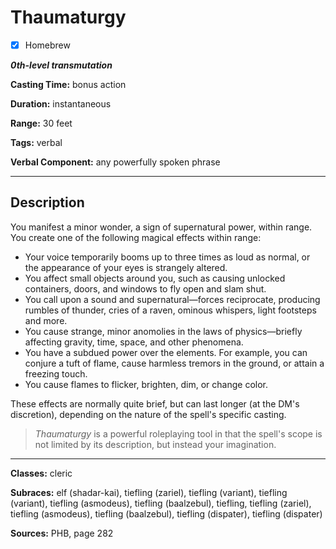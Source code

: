 # Thaumaturgy

- [x] Homebrew

***0th-level transmutation***

**Casting Time:** bonus action

**Duration:** instantaneous

**Range:** 30 feet

**Tags:** verbal

**Verbal Component:** any powerfully spoken phrase

---

## Description
You manifest a minor wonder, a sign of supernatural power, within range. You create one of the following magical effects within range:
- Your voice temporarily booms up to three times as loud as normal, or the appearance of your eyes is strangely altered.
- You affect small objects around you, such as causing unlocked containers, doors, and windows to fly open and slam shut.
- You call upon a sound and supernatural&mdash;forces reciprocate, producing rumbles of thunder, cries of a raven, ominous whispers, light footsteps and more.
- You cause strange, minor anomolies in the laws of physics&mdash;briefly affecting gravity, time, space, and other phenomena.
- You have a subdued power over the elements. For example, you can conjure a tuft of flame, cause harmless tremors in the ground, or attain a freezing touch.
- You cause flames to flicker, brighten, dim, or change color.

These effects are normally quite brief, but can last longer (at the DM's discretion), depending on the nature of the spell's specific casting.

> *Thaumaturgy* is a powerful roleplaying tool in that the spell's scope is not limited by its description, but instead your imagination.

---

**Classes:** cleric

**Subraces:** elf (shadar-kai), tiefling (zariel), tiefling (variant), tiefling (variant), tiefling (asmodeus), tiefling (baalzebul), tiefling, tiefling (zariel), tiefling (asmodeus), tiefling (baalzebul), tiefling (dispater), tiefling (dispater)

**Sources:** PHB, page 282

